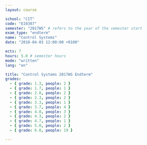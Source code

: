 ```yaml
---
layout: course

school: "CIT"
code: "EI0307"
semester: "2017WS" # refers to the year of the semester start
exam_type: "endterm"
name: "Control Systems"
date: "2018-04-03 12:00:00 +0100"

ects: 7
hours: 5.0 # semester hours
mode: "written"
lang: "en"

title: "Control Systems 2017WS Endterm"
grades:
  - { grade: 1.3, people: 2 }
  - { grade: 1.7, people: 1 }
  - { grade: 2.0, people: 2 }
  - { grade: 2.3, people: 2 }
  - { grade: 3.3, people: 1 }
  - { grade: 3.7, people: 4 }
  - { grade: 4.0, people: 3 }
  - { grade: 4.3, people: 2 }
  - { grade: 4.7, people: 1 }
  - { grade: 5.0, people: 2 }
  - { grade: 6.0, people: 19 }

---
```



